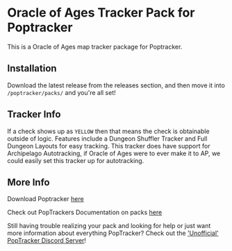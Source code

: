 # Oracle of Ages Tracker Pack for Poptracker

This is a Oracle of Ages map tracker package for Poptracker.

## Installation

Download the latest release from the releases section, and then move it into `/poptracker/packs/` and you're all set!

## Tracker Info

If a check shows up as `YELLOW` then that means the check is obtainable outside of logic.
Features include a Dungeon Shuffler Tracker and Full Dungeon Layouts for easy tracking.
This tracker does have support for Archipelago Autotracking, if Oracle of Ages were to ever make it to AP, we could easily set this tracker up for autotracking.

## More Info

Download Poptracker [here](https://github.com/black-sliver/PopTracker)

Check out PopTrackers Documentation on packs [here](https://github.com/black-sliver/PopTracker/blob/master/doc/PACKS.md)

Still having trouble realizing your pack and looking for help or just want more information about everything PopTracker? Check out the ['Unofficial' PopTracker Discord Server](https://discord.com/invite/gwThqMCPgK)!
